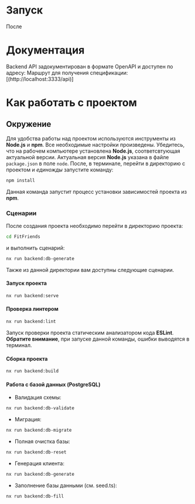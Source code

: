 # Запуск 
  После 

# Документация
  Backend API задокументирован в формате OpenAPI и доступен по адресу:
  Маршрут для получения спецификации: [(http://localhost:3333/api)]

# Как работать с проектом

## Окружение

Для удобства работы над проектом используются инструменты из **Node.js** и **npm**. Все необходимые настройки произведены. Убедитесь, что на рабочем компьютере установлена **Node.js**, соответсвтующая актуальной версии. Актуальная версия **Node.js** указана в файле `package.json` в поле `node`. После, в терминале, перейти в директорию с проектом и _единожды_ запустите команду:

```bash
npm install
```

Данная команда запустит процесс установки зависимостей проекта из **npm**.

### Сценарии
После создания проекта необходимо перейти в директорию проекта:

```bash
cd FitFriends
```
и выполнить сценарий: 
```bash
nx run backend:db-generate
```
Также из данной директории вам доступны следующие сценарии.

#### Запуск проекта

```bash
nx run backend:serve
```

#### Проверка линтером

```bash
nx run backend:lint
```

Запуск проверки проекта статическим анализатором кода **ESLint**.
**Обратите внимание**, при запуске данной команды, ошибки выводятся в терминал.

#### Сборка проекта

```bash
nx run backend:build
```

#### Работа с базой данных (PostgreSQL)
* Валидация схемы:
```bash
nx run backend:db-validate
```
* Миграция:
```bash
nx run backend:db-migrate
```

* Полная очистка базы:
```bash
nx run backend:db-reset
```

* Генерация клиента:
```bash
nx run backend:db-generate
```

* Заполнение базы данными (см. seed.ts):
```bash
nx run backend:db-fill
```
